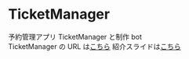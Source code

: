 # TicketManager
予約管理アプリ TicketManager と制作 bot  
TicketManager の URL は[こちら](http://ticket-manager-saza.herokuapp.com)
紹介スライドは[こちら](https://www.slideshare.net/SoichiroUeda1/ticket-manager-246184461)

